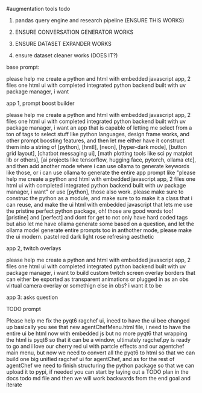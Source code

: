 #augmentation tools todo

1. pandas query engine and research pipeline (ENSURE THIS WORKS)

2. ENSURE CONVERSATION GENERATOR WORKS

3. ENSURE DATASET EXPANDER WORKS

4. ensure dataset cleaner works (DOES IT?)



base prompt: 

please help me create a python and html with embedded javascript app, 2 files one html ui with completed integrated python backend built with uv package manager, i want

app 1, prompt boost builder

please help me create a python and html with embedded javascript app, 2 files one html ui with completed integrated python backend built with uv package manager, i want an app that is capable of letting me select from a ton of tags to select stuff like python languages, design frame works, and other prompt boosting features, and then let me either have it construct them into a string of [python], [hmtl], [neon], [hyper-dark mode], [button grid layout], [chatbot messaging ui], [math plotting tools like sci py matplot lib or others], [ai projects like tensorflow, hugging face, pytorch, ollama etc], and then add another mode where i can use ollama to generate keywords like those, or i can use ollama to generate the entire app prompt like "please help me create a python and html with embedded javascript app, 2 files one html ui with completed integrated python backend built with uv package manager, i want" or use [python], those also work. please make sure to construc the python as a module, and make sure to to make it a class that i can reuse, and make the ui html with embedded javascript that lets me use the pristine perfect python package, oh! those are good words too! [pristine] and [perfect] and dont for get to not only have hard coded tags but also let me have ollama generate some based on a question, and let the ollama model generate entire prompts too in anthother mode, please make the ui modern. pastel red dark light rose refresing aesthetic

app 2, twitch overlays

please help me create a python and html with embedded javascript app, 2 files one html ui with completed integrated python backend built with uv package manager, i want to build custom twitch screen overlay borders that can either be exported as transparent animations or plugged in as an obs virtual camera overlay or somethign else in obs? i want it to be 

app 3: asks question



TODO prompt

Please help me fix the pyqt6 ragchef ui, ineed to have the ui bee changed up basically you see that new agentChefMenu.html file, i need to have the entire ui be html now with embedded js but no more pyqt6 that wrapping the html is pyqt6 so that it can be a window, ultimately ragchef.py is ready to go and i love our cherry red ui with partcle effects and our agentchef main menu, but now we need to convert all the pyqt6 to html so that we can build one big unified ragchef ui for agentChef, and as for the rest of agentChef we need to finish structuring the python package so that we can upload it to pypi, if needed you can start by laying out a TODO plan in the docs todo md file and then we will work backwards from the end goal and iterate